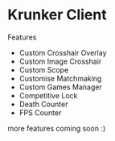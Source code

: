 # Krunker Client
Features
- Custom Crosshair Overlay
- Custom Image Crosshair
- Custom Scope
- Customise Matchmaking
- Custom Games Manager
- Competitive Lock
- Death Counter
- FPS Counter

more features coming soon :)

